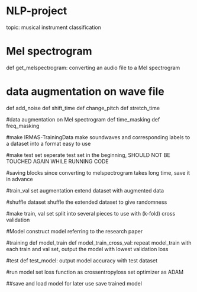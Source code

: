 # NLP-project

topic: musical instrument classification


# Mel spectrogram
def get_melspectrogram: converting an audio file to a Mel spectrogram


# data augmentation on wave file
def add_noise
def shift_time
def change_pitch
def stretch_time


#data augmentation on Mel spectrogram
def time_masking
def freq_masking


#make IRMAS-TrainingData
make soundwaves and corresponding labels to a dataset into a format easy to use


#make test set
seperate test set in the beginning, SHOULD NOT BE TOUCHED AGAIN WHILE RUNNING CODE


#saving blocks
since converting to melspectrogram takes long time, save it in advance


#train_val set augmentation
extend dataset with augmented data


#shuffle dataset
shuffle the extended dataset to give randomness


#make train, val set
split into several pieces to use with (k-fold) cross validation


#Model
construct model referring to the research paper


#training
def model_train
def model_train_cross_val: repeat model_train with each train and val set, output the model with lowest validation loss


#test
def test_model: output model accuracy with test dataset


#run model
set loss function as crossentropyloss
set optimizer as ADAM


##save and load model
for later use save trained model
